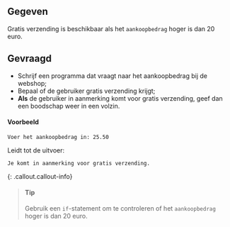 ## Gegeven
Gratis verzending is beschikbaar als het `aankoopbedrag` hoger is dan 20 euro.

## Gevraagd
* Schrijf een programma dat vraagt naar het aankoopbedrag bij de webshop;
* Bepaal of de gebruiker gratis verzending krijgt;
* **Als** de gebruiker in aanmerking komt voor gratis verzending, geef dan een boodschap weer in een volzin.

#### Voorbeeld
```
Voer het aankoopbedrag in: 25.50
```
Leidt tot de uitvoer:
```
Je komt in aanmerking voor gratis verzending.
```

{: .callout.callout-info}
>#### Tip
> Gebruik een `if`-statement om te controleren of het `aankoopbedrag` hoger is dan 20 euro.
